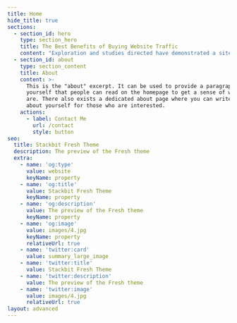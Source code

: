 ```yaml
---
title: Home
hide_title: true
sections:
  - section_id: hero
    type: section_hero
    title: The Best Benefits of Buying Website Traffic
    content: "Exploration and studies directed have demonstrated a site is\nviewed as fruitful on the off chance that it has high traffic as the high\ntraffic shows that there is a high traffic of clients on the site and the\ninternet based advertisers comprehend that when there is a high traffic on the\nsite implies that the quantity of expected deals is likewise higher. With the\nhigh traffic in the site, it can end up being a fascination of the web-based\npromoters who are place their adverts there and this is an extra type of\nrevenue for the site proprietors, further with the quantity of online clients\nbeing steady it implies that the organization site is additionally positioned on\nhuge stages and in the occasion an organization will get into [Trageted web traffic](https://www.targetedwebtraffic.com/) that\nchanges over the agreements the business more noteworthy advantages.\n\nWeb search tools have over the course of the years been\nvital on settle on the site rank that is set first once the web traffic is set\nup with Traffic Masters, the web crawlers are noted to be of more achievement\nwhen the sites they are positioning have high guests and this outcomes to the\nwebsite page being appraised high. Note with the site page being appraised high\nit implies that the deals are additionally higher as frequently the customers\nare drawn to a site that is evaluated high by the distinctive web indexes. It\nis fundamental to comprehend as prior showed the website pages that have high\ntraffic are an appreciation for the internet based publicists and the second\nadvantage for having them is that with the bigger number of the web-based\nadverts implies the page is profoundly positioned which is an extra reward for\nthe organization.\n\n\_\n\nIncredible accentuate been made a benefit noted with buying\na designated web traffic is that it conveys to explicit number of individuals\non the various items and administrations it offers, hence the organization can\ngive just the pertinent data that is needed for the significant clients. The\norganization can have the option to keep an eye on their presentation on the\nlookout in case they can arrive at their objective by imparting to the\nparticular individuals in the organization, in case of a low turnout of the\ndesignated clients the organization is then offered a chance to correct its\nways of guaranteeing it arrives at the designated clients. At long last to\naccentuate an advantage that is noted with a high traffic is that it gives the\norganization the certainty that it is making the best choice in the market\nwhich the organization can use to guarantee it imparts adequately to the\nfinancial backers and different partners on their significance to the portion\nof the overall industry. Look at <https://www.targetedwebtraffic.com/>\n\n\_\n\nAt <https://www.youtube.com/watch?v=qEnTZbMkNc4> you could discover other related stories.![](https://www.targetedwebtraffic.com/wp-content/uploads/2021/01/Our-Platform-Network.png)\n"
  - section_id: about
    type: section_content
    title: About
    content: >-
      This is the "about" excerpt. It can be used to provide a paragraph about
      yourself that people can read on the homepage to get a sense of who you
      are. There also exists a dedicated about page where you can write more
      about yourself for those who are interested.
    actions:
      - label: Contact Me
        url: /contact
        style: button
seo:
  title: Stackbit Fresh Theme
  description: The preview of the Fresh theme
  extra:
    - name: 'og:type'
      value: website
      keyName: property
    - name: 'og:title'
      value: Stackbit Fresh Theme
      keyName: property
    - name: 'og:description'
      value: The preview of the Fresh theme
      keyName: property
    - name: 'og:image'
      value: images/4.jpg
      keyName: property
      relativeUrl: true
    - name: 'twitter:card'
      value: summary_large_image
    - name: 'twitter:title'
      value: Stackbit Fresh Theme
    - name: 'twitter:description'
      value: The preview of the Fresh theme
    - name: 'twitter:image'
      value: images/4.jpg
      relativeUrl: true
layout: advanced
---
```

